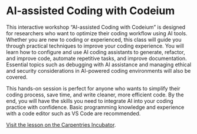# AI-assisted Coding with Codeium

This interactive workshop “AI-assisted Coding with Codeium” is designed for researchers who want to optimize their coding workflow using AI tools. Whether you are new to coding or experienced, this class will guide you through practical techniques to improve your coding experience. You will learn how to configure and use AI coding assistants to generate, refactor, and improve code, automate repetitive tasks, and improve documentation. Essential topics such as debugging with AI assistance and managing ethical and security considerations in AI-powered coding environments will also be covered.

This hands-on session is perfect for anyone who wants to simplify their coding process, save time, and write cleaner, more efficient code. By the end, you will have the skills you need to integrate AI into your coding practice with confidence. Basic programming knowledge and experience with a code editor such as VS Code are recommended.

[Visit the lesson on the Carpentries Incubator](https://carpentries-incubator.github.io/gen-ai-coding/).
